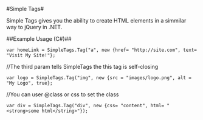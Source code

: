 #Simple Tags#

Simple Tags gives you the ability to create HTML elements in a simmilar way to jQuery in .NET.

##Example Usage (C#)##

    var homeLink = SimpleTags.Tag("a", new {href= "http://site.com", text= "Visit My Site!"};

//The third param tells SimpleTags the this tag is self-closing

    var logo = SimpleTags.Tag("img", new {src = "images/logo.png", alt = "My Logo", true};

//You can user @class or css to set the class

    var div = SimpleTags.Tag("div", new {css= "content", html= "<strong>some html</string>"});
